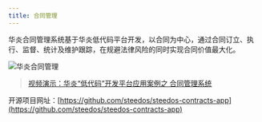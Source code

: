 ```yaml
---
title: 合同管理
---
```


华炎合同管理系统基于华炎低代码平台开发，以合同为中心，通过合同订立、执行、监督、统计及维护跟踪，在规避法律风险的同时实现合同价值最大化。

![华炎合同管理](/assets/project_contracts.png#bordered)

> [视频演示：华炎“低代码”开发平台应用案例之 合同管理系统](https://www-steedos-com.oss-cn-beijing.aliyuncs.com/videos/creator/contracts-demo.mp4)

开源项目网址：[https://github.com/steedos/steedos-contracts-app](https://github.com/steedos/steedos-contracts-app)
